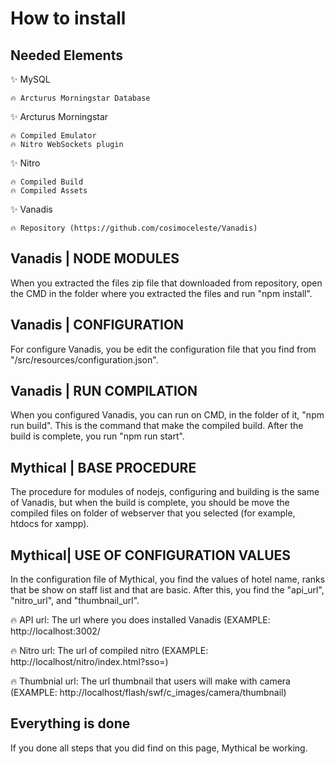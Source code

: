 # How to install

## Needed Elements
✨ MySQL

	🔥 Arcturus Morningstar Database

✨ Arcturus Morningstar

	🔥 Compiled Emulator
	🔥 Nitro WebSockets plugin

✨ Nitro

	🔥 Compiled Build
	🔥 Compiled Assets

✨ Vanadis

	🔥 Repository (https://github.com/cosimoceleste/Vanadis)

## Vanadis | NODE MODULES
When you extracted the files zip file that downloaded from repository, open the CMD in the folder where you extracted the files and run "npm install".

## Vanadis | CONFIGURATION
For configure Vanadis, you be edit the configuration file that you find from "/src/resources/configuration.json".

## Vanadis | RUN COMPILATION
When you configured Vanadis, you can run on CMD, in the folder of it, "npm run build".
This is the command that make the compiled build. After the build is complete, you run "npm run start".

## Mythical | BASE PROCEDURE
The procedure for modules of nodejs, configuring and building is the same of Vanadis, but when the build is complete, you should be move the compiled files on folder of webserver that you selected (for example, htdocs for xampp).

## Mythical| USE OF CONFIGURATION VALUES
In the configuration file of Mythical, you find the values of hotel name, ranks that be show on staff list and that are basic.
After this, you find the "api_url", "nitro_url", and "thumbnail_url".

🔥 API url: The url where you does installed Vanadis (EXAMPLE: http://localhost:3002/

🔥 Nitro url: The url of compiled nitro (EXAMPLE: http://localhost/nitro/index.html?sso=)

🔥 Thumbnial url: The url thumbnail that users will make with camera (EXAMPLE: http://localhost/flash/swf/c_images/camera/thumbnail)

## Everything is done
If you done all steps that you did find on this page, Mythical be working.